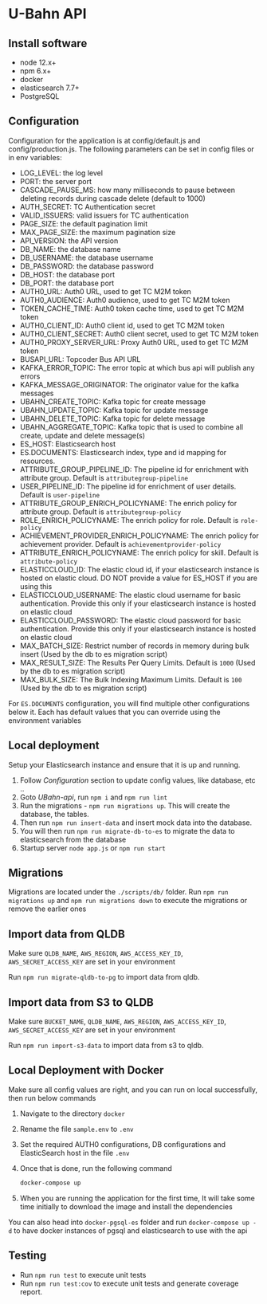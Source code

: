 # U-Bahn API

## Install software

- node 12.x+
- npm 6.x+
- docker
- elasticsearch 7.7+
- PostgreSQL

## Configuration

Configuration for the application is at config/default.js and config/production.js. The following parameters can be set in config files or in env variables:

- LOG_LEVEL: the log level
- PORT: the server port
- CASCADE_PAUSE_MS: how many milliseconds to pause between deleting records during cascade delete (default to 1000)
- AUTH_SECRET: TC Authentication secret
- VALID_ISSUERS: valid issuers for TC authentication
- PAGE_SIZE: the default pagination limit
- MAX_PAGE_SIZE: the maximum pagination size
- API_VERSION: the API version
- DB_NAME: the database name
- DB_USERNAME: the database username
- DB_PASSWORD: the database password
- DB_HOST: the database port
- DB_PORT: the database port
- AUTH0_URL: Auth0 URL, used to get TC M2M token
- AUTH0_AUDIENCE: Auth0 audience, used to get TC M2M token
- TOKEN_CACHE_TIME: Auth0 token cache time, used to get TC M2M token
- AUTH0_CLIENT_ID: Auth0 client id, used to get TC M2M token
- AUTH0_CLIENT_SECRET: Auth0 client secret, used to get TC M2M token
- AUTH0_PROXY_SERVER_URL: Proxy Auth0 URL, used to get TC M2M token
- BUSAPI_URL: Topcoder Bus API URL
- KAFKA_ERROR_TOPIC: The error topic at which bus api will publish any errors
- KAFKA_MESSAGE_ORIGINATOR: The originator value for the kafka messages
- UBAHN_CREATE_TOPIC: Kafka topic for create message
- UBAHN_UPDATE_TOPIC: Kafka topic for update message
- UBAHN_DELETE_TOPIC: Kafka topic for delete message
- UBAHN_AGGREGATE_TOPIC: Kafka topic that is used to combine all create, update and delete message(s)
- ES_HOST: Elasticsearch host
- ES.DOCUMENTS: Elasticsearch index, type and id mapping for resources.
- ATTRIBUTE_GROUP_PIPELINE_ID: The pipeline id for enrichment with attribute group. Default is `attributegroup-pipeline`
- USER_PIPELINE_ID: The pipeline id for enrichment of user details. Default is `user-pipeline`
- ATTRIBUTE_GROUP_ENRICH_POLICYNAME: The enrich policy for attribute group. Default is `attributegroup-policy`
- ROLE_ENRICH_POLICYNAME: The enrich policy for role. Default is `role-policy`
- ACHIEVEMENT_PROVIDER_ENRICH_POLICYNAME: The enrich policy for achievement provider. Default is `achievementprovider-policy`
- ATTRIBUTE_ENRICH_POLICYNAME: The enrich policy for skill. Default is `attribute-policy`
- ELASTICCLOUD_ID: The elastic cloud id, if your elasticsearch instance is hosted on elastic cloud. DO NOT provide a value for ES_HOST if you are using this
- ELASTICCLOUD_USERNAME: The elastic cloud username for basic authentication. Provide this only if your elasticsearch instance is hosted on elastic cloud
- ELASTICCLOUD_PASSWORD: The elastic cloud password for basic authentication. Provide this only if your elasticsearch instance is hosted on elastic cloud
- MAX_BATCH_SIZE: Restrict number of records in memory during bulk insert (Used by the db to es migration script)
- MAX_RESULT_SIZE: The Results Per Query Limits. Default is `1000` (Used by the db to es migration script)
- MAX_BULK_SIZE: The Bulk Indexing Maximum Limits. Default is `100` (Used by the db to es migration script)

For `ES.DOCUMENTS` configuration, you will find multiple other configurations below it. Each has default values that you can override using the environment variables


## Local deployment

Setup your Elasticsearch instance and ensure that it is up and running.

1. Follow *Configuration* section to update config values, like database, etc ..
2. Goto *UBahn-api*, run `npm i` and `npm run lint`
3. Run the migrations - `npm run migrations up`. This will create the database, the tables.
4. Then run `npm run insert-data` and insert mock data into the database.
5. You will then run `npm run migrate-db-to-es` to migrate the data to elasticsearch from the database
6. Startup server `node app.js` or `npm run start`

## Migrations

Migrations are located under the `./scripts/db/` folder. Run `npm run migrations up` and `npm run migrations down` to execute the migrations or remove the earlier ones

## Import data from QLDB
 
Make sure `QLDB_NAME`, `AWS_REGION`, `AWS_ACCESS_KEY_ID`, `AWS_SECRET_ACCESS_KEY` are set in your environment

Run `npm run migrate-qldb-to-pg` to import data from qldb. 

## Import data from S3 to QLDB

Make sure `BUCKET_NAME`, `QLDB_NAME`, `AWS_REGION`, `AWS_ACCESS_KEY_ID`, `AWS_SECRET_ACCESS_KEY` are set in your environment

Run `npm run import-s3-data` to import data from s3 to qldb. 

## Local Deployment with Docker

Make sure all config values are right, and you can run on local successfully, then run below commands

1. Navigate to the directory `docker`

2. Rename the file `sample.env` to `.env`

3. Set the required AUTH0 configurations, DB configurations and ElasticSearch host in the file `.env`

4. Once that is done, run the following command

    ```bash
    docker-compose up
    ```

5. When you are running the application for the first time, It will take some time initially to download the image and install the dependencies

You can also head into `docker-pgsql-es` folder and run `docker-compose up -d` to have docker instances of pgsql and elasticsearch to use with the api

## Testing

- Run `npm run test` to execute unit tests
- Run `npm run test:cov` to execute unit tests and generate coverage report.
